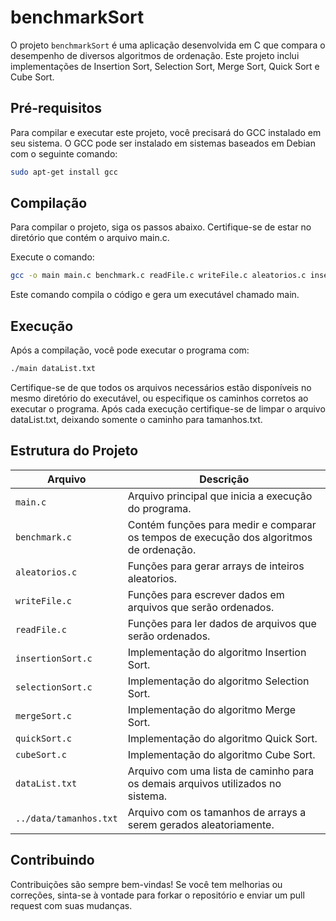 # benchmarkSort

O projeto `benchmarkSort` é uma aplicação desenvolvida em C que compara o desempenho de diversos algoritmos de ordenação. Este projeto inclui implementações de Insertion Sort, Selection Sort, Merge Sort, Quick Sort e Cube Sort.

## Pré-requisitos

Para compilar e executar este projeto, você precisará do GCC instalado em seu sistema. O GCC pode ser instalado em sistemas baseados em Debian com o seguinte comando:

```bash
sudo apt-get install gcc
```
## Compilação
Para compilar o projeto, siga os passos abaixo. Certifique-se de estar no diretório que contém o arquivo main.c.

Execute o comando:

```bash
gcc -o main main.c benchmark.c readFile.c writeFile.c aleatorios.c insertionSort.c selectionSort.c mergeSort.c quickSort.c cubeSort.c -lm
```
Este comando compila o código e gera um executável chamado main.

## Execução

Após a compilação, você pode executar o programa com:

```bash
./main dataList.txt
```
Certifique-se de que todos os arquivos necessários estão disponíveis no mesmo diretório do executável, ou especifique os caminhos corretos ao executar o programa.
Após cada execução certifique-se de limpar o arquivo dataList.txt, deixando somente o caminho para tamanhos.txt.

## Estrutura do Projeto

| Arquivo          | Descrição                                                             |
|------------------|-----------------------------------------------------------------------|
| `main.c`         | Arquivo principal que inicia a execução do programa.                  |
| `benchmark.c`    | Contém funções para medir e comparar os tempos de execução dos algoritmos de ordenação. |
| `aleatorios.c`   | Funções para gerar arrays de inteiros aleatorios.                     |
| `writeFile.c`    | Funções para escrever dados em arquivos que serão ordenados.          |
| `readFile.c`     | Funções para ler dados de arquivos que serão ordenados.               |
| `insertionSort.c`| Implementação do algoritmo Insertion Sort.                            |
| `selectionSort.c`| Implementação do algoritmo Selection Sort.                            |
| `mergeSort.c`    | Implementação do algoritmo Merge Sort.                                |
| `quickSort.c`    | Implementação do algoritmo Quick Sort.                                |
| `cubeSort.c`     | Implementação do algoritmo Cube Sort.                                 |
| `dataList.txt`   | Arquivo com uma lista de caminho para os demais arquivos utilizados no sistema. |
| `../data/tamanhos.txt` | Arquivo com os tamanhos de arrays a serem gerados aleatoriamente. |


## Contribuindo
Contribuições são sempre bem-vindas! Se você tem melhorias ou correções, sinta-se à vontade para forkar o repositório e enviar um pull request com suas mudanças.



